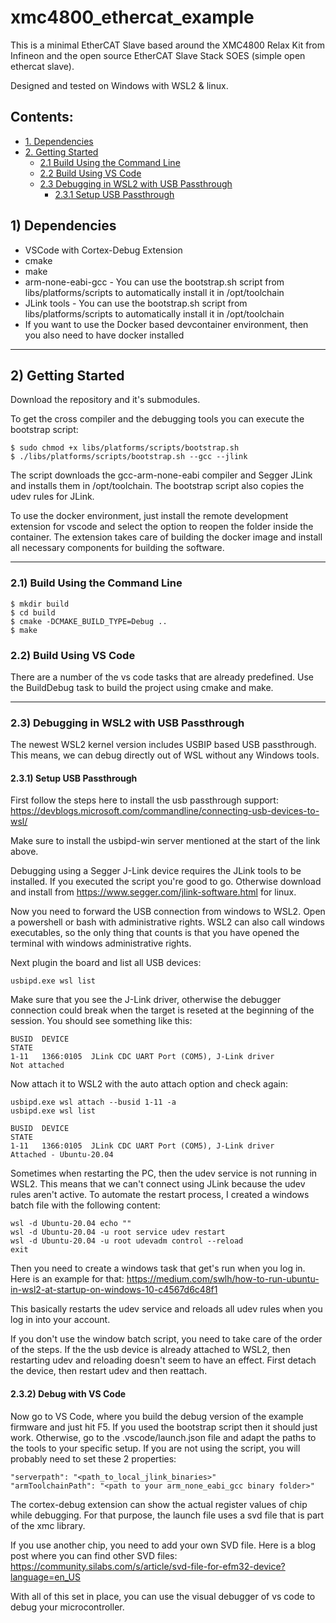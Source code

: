 # xmc4800_ethercat_example

This is a minimal EtherCAT Slave based around the XMC4800 Relax Kit from Infineon and the open source 
EtherCAT Slave Stack SOES (simple open ethercat slave).

Designed and tested on Windows with WSL2 & linux.

## Contents:
* [1. Dependencies](#1-dependencies)
* [2. Getting Started](#2-getting-started)
	* [2.1 Build Using the Command Line](#21-build-using-the-command-line)
	* [2.2 Build Using VS Code](#22-build-using-vs-code)
	* [2.3 Debugging in WSL2 with USB Passthrough](#23-debugging-in-wsl2-with-usb-passthrough)
		* [2.3.1 Setup USB Passthrough](#231-setup-usb-passthrough)

## 1) Dependencies

 - VSCode with Cortex-Debug Extension 
 - cmake 
 - make
 - arm-none-eabi-gcc - You can use the bootstrap.sh script from libs/platforms/scripts to automatically install it in /opt/toolchain
 - JLink tools - You can use the bootstrap.sh script from libs/platforms/scripts to automatically install it in /opt/toolchain
 - If you want to use the Docker based devcontainer environment, then you also need to have docker installed
---

## 2) Getting Started

Download the repository and it's submodules.

To get the cross compiler and the debugging tools you can execute the bootstrap script:

	$ sudo chmod +x libs/platforms/scripts/bootstrap.sh
	$ ./libs/platforms/scripts/bootstrap.sh --gcc --jlink

The script downloads the gcc-arm-none-eabi compiler and Segger JLink
and installs them in /opt/toolchain.
The bootstrap script also copies the udev rules for JLink.


To use the docker environment, just install the remote development extension for vscode and select the option to reopen the folder inside the container.
The extension takes care of building the docker image and install all necessary components for building the software.

---
### 2.1) Build Using the Command Line

	$ mkdir build
	$ cd build
	$ cmake -DCMAKE_BUILD_TYPE=Debug ..
	$ make

### 2.2) Build Using VS Code

There are a number of the vs code tasks that are already predefined.
Use the BuildDebug task to build the project using cmake and make.

---

### 2.3) Debugging in WSL2 with USB Passthrough

The newest WSL2 kernel version includes USBIP based USB passthrough.
This means, we can debug directly out of WSL without any Windows tools.


#### 2.3.1) Setup USB Passthrough

First follow the steps here to install the usb passthrough support:
https://devblogs.microsoft.com/commandline/connecting-usb-devices-to-wsl/

Make sure to install the usbipd-win server mentioned at the start of the link above.

Debugging using a Segger J-Link device requires the JLink tools to be installed.
If you executed the script you're good to go.
Otherwise download and install from https://www.segger.com/jlink-software.html for linux.


Now you need to forward the USB connection from windows to WSL2.
Open a powershell or bash with administrative rights.
WSL2 can also call windows executables, so the only thing that counts is that you have opened the terminal with windows administrative rights.

Next plugin the board and list all USB devices:

	usbipd.exe wsl list

Make sure that you see the J-Link driver, otherwise the debugger connection could break when the target is reseted at 
the beginning of the session. You should see something like this:

	BUSID  DEVICE                                                        STATE
	1-11   1366:0105  JLink CDC UART Port (COM5), J-Link driver          Not attached

Now attach it to WSL2 with the auto attach option and check again:

	usbipd.exe wsl attach --busid 1-11 -a
	usbipd.exe wsl list

	BUSID  DEVICE                                                        STATE
	1-11   1366:0105  JLink CDC UART Port (COM5), J-Link driver          Attached - Ubuntu-20.04

Sometimes when restarting the PC, then the udev service is not running in WSL2.
This means that we can't connect using JLink because the udev rules aren't active.
To automate the restart process, I created a windows batch file with the following content:

	wsl -d Ubuntu-20.04 echo ""
	wsl -d Ubuntu-20.04 -u root service udev restart
	wsl -d Ubuntu-20.04 -u root udevadm control --reload
	exit

Then you need to create a windows task that get's run when you log in.
Here is an example for that: https://medium.com/swlh/how-to-run-ubuntu-in-wsl2-at-startup-on-windows-10-c4567d6c48f1

This basically restarts the udev service and reloads all udev rules when you log in into your account.

If you don't use the window batch script, you need to take care of the order of the steps.
If the the usb device is already attached to WSL2, then restarting udev and reloading doesn't seem to have an effect.
First detach the device, then restart udev and then reattach.

#### 2.3.2) Debug with VS Code

Now go to VS Code, where you build the debug version of the example firmware and just hit F5.
If you used the bootstrap script then it should just work.
Otherwise, go to the .vscode/launch.json file and adapt the paths to the tools to your specific setup.
If you are not using the script, you will probably need to set these 2 properties:

	"serverpath": "<path_to_local_jlink_binaries>"
	"armToolchainPath": "<path to your arm_none_eabi_gcc binary folder>"

The cortex-debug extension can show the actual register values of chip while debugging.
For that purpose, the launch file uses a svd file that is part of the xmc library.

If you use another chip, you need to add your own SVD file.
Here is a blog post where you can find other SVD files:
	https://community.silabs.com/s/article/svd-file-for-efm32-device?language=en_US

With all of this set in place, you can use the visual debugger of vs code to debug your 
microcontroller.

